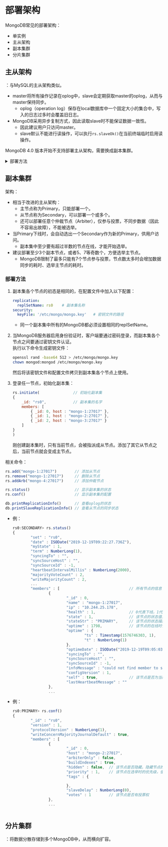 # 部署架构

MongoDB常见的部署架构：
- 单实例
- 主从架构
- 副本集群
- 分片集群

## 主从架构

：与MySQL的主从架构类似。
- master将所有操作记录在oplog中，slave会定期获取master的oplog，从而与master保持同步。
  - oplog（operation log）保存在local数据库中一个固定大小的集合中，写入的日志过多时会覆盖旧日志。
- MongoDB采用异步复制方式，因此读取slave时不能保证数据一致性。
  - 因此建议用户只访问master。
  - slave默认不能进行读操作，可以执行`rs.slaveOk()`在当前终端临时启用读操作。

MongoDB 4.0 版本开始不支持部署主从架构，需要换成副本集群。

<details>
<summary>部署方法</summary>

1. 启动master：
```sh
mongod --master
```

2. 在slave的配置文件中加入以下配置：
```sh
mongod --slave --source 10.0.0.1:27017
```
- source参数表示master的访问入口。

</details>

## 副本集群

架构：
- 相当于改进的主从架构：
  - 主节点称为Primary，只能部署一个。
  - 从节点称为Secondary，可以部署一个或多个。
  - 还可以部署任意个仲裁节点（Arbiter），仅参与投票，不同步数据（因此不容易出故障），不能被选举。
- 当Primary下线时，会自动选出一个Secondary作为新的Primary，供用户访问。
  - 副本集中至少要有超过半数的节点在线，才能开始选举。
- 建议部署至少3个副本节点，或者5、7等奇数个，方便选举主节点。
  - MongoDB限制了最多只能有7个节点参与投票，节点数太多时会增加数据同步的耗时、选举主节点的耗时。

### 部署方法

1. 副本集各个节点的初态是相同的，在配置文件中加入以下配置：
    ```yaml
    replication:
      replSetName: rs0    # 副本集名称
    security:
      keyFile: '/etc/mongo/mongo.key'   # 密钥文件的路径
    ```
    - 同一个副本集中所有的MongoDB都必须设置相同的replSetName。

2. 当MongoDB服务器启用身份验证时，客户端要通过密码登录，而副本集各个节点之间要通过密钥文件认证。
   <br>执行以下命令生成密钥文件：
    ```sh
    openssl rand -base64 512 > /etc/mongo/mongo.key
    chown mongod:mongod /etc/mongo/mongo.key
    ```
    然后将该密钥文件和配置文件拷贝到副本集各个节点上使用。

3. 登录任一节点，初始化副本集：
    ```js
    rs.initiate(               // 初始化副本集
    {
        _id: "rs0",            // 副本集的名字
        members: [
            { _id: 0, host : "mongo-1:27017" },
            { _id: 1, host : "mongo-2:27017" },
            { _id: 2, host : "mongo-3:27017" }
        ]
    }
    )
    ```
    刚创建副本集时，只有当前节点，会被指派成从节点。添加了其它从节点之后，当前节点就会变成主节点。

相关命令：
```js
rs.add("mongo-1:27017")        // 添加从节点
rs.remove("mongo-1:27017")     // 删除从节点
rs.addArb("mongo-4:27017")     // 添加仲裁节点

rs.status()                    // 显示副本集的状态
rs.conf()                      // 显示副本集的配置

db.printReplicationInfo()      // 查看oplog的状态
db.printSlaveReplicationInfo() // 查看从节点的同步状态
```
- 例：
    ```js
    rs0:SECONDARY> rs.status()
    {
            "set" : "rs0",
            "date" : ISODate("2019-12-19T09:22:27.736Z"),
            "myState" : 1,
            "term" : NumberLong(1),
            "syncingTo" : "",
            "syncSourceHost" : "",
            "syncSourceId" : -1,
            "heartbeatIntervalMillis" : NumberLong(2000),
            "majorityVoteCount" : 2,
            "writeMajorityCount" : 2,
            ...
            "members" : [                               // 所有节点的信息
                    {
                            "_id" : 0,
                            "name" : "mongo-1:27017",
                            "ip" : "10.244.25.178",
                            "health" : 1,               // 0代表下线，1代表在线
                            "state" : 1,                // 该节点的状态值，取值为0~10
                            "stateStr" : "PRIMARY",     // 该节点的状态描述
                            "uptime" : 1798,            // 该节点的在线时长
                            "optime" : {
                                    "ts" : Timestamp(1576746303, 1),
                                    "t" : NumberLong(1)
                            },
                            "optimeDate" : ISODate("2019-12-19T09:05:03Z"),  // 该节点最后一次同步oplog的时间
                            "syncingTo" : "",
                            "syncSourceHost" : "",
                            "syncSourceId" : -1,
                            "infoMessage" : "could not find member to sync from",
                            "configVersion" : 1,
                            "self" : true,              // 该节点是否为当前登录的节点
                            "lastHeartbeatMessage" : ""
                    },
                    ...
    ```
- 例：
    ```js
    rs0:PRIMARY> rs.conf()
    {
            "_id" : "rs0",
            "version" : 1,
            "protocolVersion" : NumberLong(1),
            "writeConcernMajorityJournalDefault" : true,
            "members" : [
                    {
                            "_id" : 0,
                            "host" : "mongo-2:27017",
                            "arbiterOnly" : false,
                            "buildIndexes" : true,
                            "hidden" : false,  // 该节点是否隐藏。隐藏节点的priority为0，不能被选举，但是可以投票
                            "priority" : 1,    // 该节点在选举时的优先级，值越大越容易当选主节点
                            "tags" : {

                            },
                            "slaveDelay" : NumberLong(0),
                            "votes" : 1        // 该节点是否有投票权
                    },
                    ...
            
    ```


## 分片集群

：将数据分散存储到多个MongoDB中，从而横向扩容。
